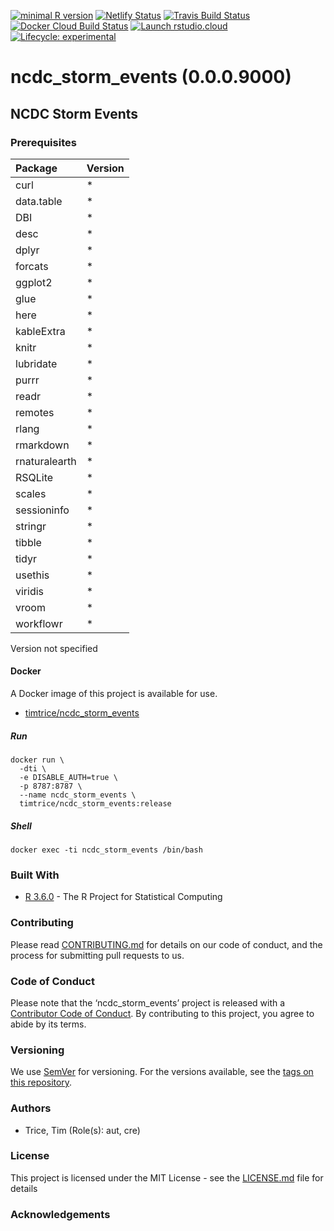 
[![minimal R
version](https://img.shields.io/badge/R%3E%3D-3.6.0-6666ff.svg)](https://cran.r-project.org/)
[![Netlify
Status](https://api.netlify.com/api/v1/badges/74a3e5e4-32e3-4782-8940-730b8de72600/deploy-status)](https://app.netlify.com/sites/happy-varahamihira-7ba905/deploys)
[![Travis Build
Status](https://travis-ci.org/timtrice/ncdc_storm_events.svg?branch=master)](https://travis-ci.org/timtrice/ncdc_storm_events)
[![Docker Cloud Build
Status](https://img.shields.io/docker/cloud/build/timtrice/ncdc_storm_events.svg?style=popout)](https://cloud.docker.com/repository/docker/timtrice/ncdc_storm_events)
[![Launch
rstudio.cloud](https://img.shields.io/badge/launch-rstudio.cloud-yellowgreen.svg)](https://rstudio.cloud/project/400006)
[![Lifecycle:
experimental](https://img.shields.io/badge/lifecycle-experimental-orange.svg)](https://www.tidyverse.org/lifecycle/#experimental)

# ncdc\_storm\_events (0.0.0.9000)

## NCDC Storm Events

### Prerequisites

| Package       | Version |
| :------------ | :------ |
| curl          | \*      |
| data.table    | \*      |
| DBI           | \*      |
| desc          | \*      |
| dplyr         | \*      |
| forcats       | \*      |
| ggplot2       | \*      |
| glue          | \*      |
| here          | \*      |
| kableExtra    | \*      |
| knitr         | \*      |
| lubridate     | \*      |
| purrr         | \*      |
| readr         | \*      |
| remotes       | \*      |
| rlang         | \*      |
| rmarkdown     | \*      |
| rnaturalearth | \*      |
| RSQLite       | \*      |
| scales        | \*      |
| sessioninfo   | \*      |
| stringr       | \*      |
| tibble        | \*      |
| tidyr         | \*      |
| usethis       | \*      |
| viridis       | \*      |
| vroom         | \*      |
| workflowr     | \*      |

Version not specified

#### Docker

A Docker image of this project is available for
    use.

  - [timtrice/ncdc\_storm\_events](https://cloud.docker.com/repository/docker/timtrice/ncdc_storm_events)

##### Run

    docker run \
      -dti \
      -e DISABLE_AUTH=true \
      -p 8787:8787 \
      --name ncdc_storm_events \
      timtrice/ncdc_storm_events:release

##### Shell

    docker exec -ti ncdc_storm_events /bin/bash

### Built With

  - [R 3.6.0](https://www.r-project.org/) - The R Project for
    Statistical Computing

### Contributing

Please read [CONTRIBUTING.md](/blob/master/.github/CONTRIBUTING.md) for
details on our code of conduct, and the process for submitting pull
requests to us.

### Code of Conduct

Please note that the ‘ncdc\_storm\_events’ project is released with a
[Contributor Code of Conduct](/blob/master/.github/CODE_OF_CONDUCT.md).
By contributing to this project, you agree to abide by its terms.

### Versioning

We use [SemVer](http://semver.org/) for versioning. For the versions
available, see the [tags on this repository](/tags).

### Authors

  - Trice, Tim (Role(s): aut, cre)

### License

This project is licensed under the MIT License - see the
[LICENSE.md](/blob/master/LICENSE.md) file for details

### Acknowledgements
